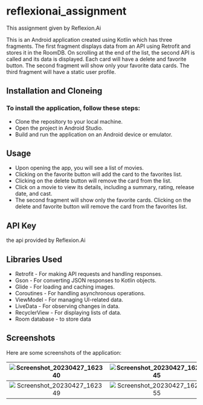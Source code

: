 # reflexionai_assignment
This assignment given by Reflexion.Ai


This is an Android application created using Kotlin which has three fragments. 
The first fragment displays data from an API using Retrofit and stores it in the RoomDB. 
On scrolling at the end of the list, the second API is called and its data is displayed.
Each card will have a delete and favorite button. The second fragment will show only your favorite data cards.
The third fragment will have a static user profile.




## Installation and Cloneing

### To install the application, follow these steps:

* Clone the repository to your local machine.
* Open the project in Android Studio.
* Build and run the application on an Android device or emulator.


## Usage 
* Upon opening the app, you will see a list of  movies.
* Clicking on the favorite button will add the card to the favorites list.
* Clicking on the delete button will remove the card from the list.
* Click on a movie to view its details, including a summary, rating, release date, and cast.
* The second fragment will show only the favorite cards. Clicking on the delete and favorite button will remove the card from the favorites list.

## API Key
the api provided by Reflexion.Ai

## Libraries Used

* Retrofit - For making API requests and handling responses.
* Gson - For converting JSON responses to Kotlin objects.
* Glide - For loading and caching images.
* Coroutines - For handling asynchronous operations.
* ViewModel - For managing UI-related data.
* LiveData - For observing changes in data.
* RecyclerView - For displaying lists of data.
* Room database - to store data

## Screenshots
Here are some screenshots of the application:



| ![Screenshot_20230427_162340](https://user-images.githubusercontent.com/64691445/234842160-10cdff40-ea54-4bab-a6d2-199c08f4075a.jpg) | ![Screenshot_20230427_162345](https://user-images.githubusercontent.com/64691445/234842167-ea144aeb-14b7-4af2-88b6-7551bfd1da5d.jpg)    |    |
| :---:   | :---: | :---: |
| ![Screenshot_20230427_162349](https://user-images.githubusercontent.com/64691445/234842169-612bb90f-90d9-412d-8280-66aa18b5b5df.jpg) |![Screenshot_20230427_162355](https://user-images.githubusercontent.com/64691445/234842172-5a5c9ec3-607a-42a4-a0c8-4c9d59413ed4.jpg)














